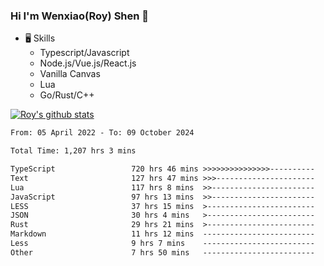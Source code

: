 ### Hi I'm Wenxiao(Roy) Shen 👋
- 🖥 Skills
  - Typescript/Javascript
  - Node.js/Vue.js/React.js
  - Vanilla Canvas
  - Lua
  - Go/Rust/C++

[![Roy's github stats](https://github-readme-stats.vercel.app/api?username=RoyShen12&show_icons=true&theme=radical&hide=prs,contribs)](https://github.com/anuraghazra/github-readme-stats)
<!--START_SECTION:waka-->

```txt
From: 05 April 2022 - To: 09 October 2024

Total Time: 1,207 hrs 3 mins

TypeScript                 720 hrs 46 mins >>>>>>>>>>>>>>>----------   59.33 %
Text                       127 hrs 47 mins >>>----------------------   10.52 %
Lua                        117 hrs 8 mins  >>-----------------------   09.64 %
JavaScript                 97 hrs 13 mins  >>-----------------------   08.00 %
LESS                       37 hrs 15 mins  >------------------------   03.07 %
JSON                       30 hrs 4 mins   >------------------------   02.47 %
Rust                       29 hrs 21 mins  >------------------------   02.42 %
Markdown                   11 hrs 12 mins  -------------------------   00.92 %
Less                       9 hrs 7 mins    -------------------------   00.75 %
Other                      7 hrs 50 mins   -------------------------   00.65 %
```

<!--END_SECTION:waka-->
